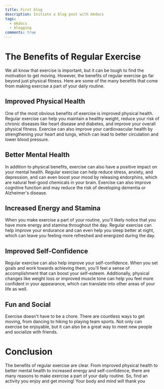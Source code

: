 ```yaml
---
title: First blog
description: Initiate a blog post with mkdocs
tags:
  - mkdocs
  - blogging
comments: true
---
```


# The Benefits of Regular Exercise
We all know that exercise is important, but it can be tough to find the motivation to get moving. However, the benefits of regular exercise go far beyond just physical fitness. Here are some of the many benefits that come from making exercise a part of your daily routine.

## Improved Physical Health
One of the most obvious benefits of exercise is improved physical health. Regular exercise can help you maintain a healthy weight, reduce your risk of chronic diseases like heart disease and diabetes, and improve your overall physical fitness. Exercise can also improve your cardiovascular health by strengthening your heart and lungs, which can lead to better circulation and lower blood pressure.

## Better Mental Health
In addition to physical benefits, exercise can also have a positive impact on your mental health. Regular exercise can help reduce stress, anxiety, and depression, and can even boost your mood by releasing endorphins, which are natural feel-good chemicals in your brain. Exercise can also improve cognitive function and may reduce the risk of developing dementia or Alzheimer's disease.

## Increased Energy and Stamina
When you make exercise a part of your routine, you'll likely notice that you have more energy and stamina throughout the day. Regular exercise can help improve your endurance and can even help you sleep better at night, which can leave you feeling more refreshed and energized during the day.

## Improved Self-Confidence
Regular exercise can also help improve your self-confidence. When you set goals and work towards achieving them, you'll feel a sense of accomplishment that can boost your self-esteem. Additionally, physical changes like weight loss or improved muscle tone can help you feel more confident in your appearance, which can translate into other areas of your life as well.

## Fun and Social
Exercise doesn't have to be a chore. There are countless ways to get moving, from dancing to hiking to playing team sports. Not only can exercise be enjoyable, but it can also be a great way to meet new people and socialize with friends.

# Conclusion
The benefits of regular exercise are clear. From improved physical health to better mental health to increased energy and self-confidence, there are many reasons to make exercise a part of your daily routine. So, find an activity you enjoy and get moving! Your body and mind will thank you